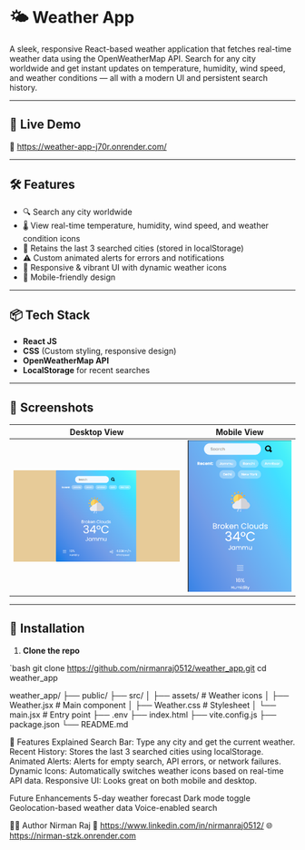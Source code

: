 # 🌤️ Weather App

A sleek, responsive React-based weather application that fetches real-time weather data using the OpenWeatherMap API. Search for any city worldwide and get instant updates on temperature, humidity, wind speed, and weather conditions — all with a modern UI and persistent search history.

---

## 🚀 Live Demo

🔗 https://weather-app-j70r.onrender.com/ 

---

## 🛠 Features

- 🔍 Search any city worldwide
- 🌡️ View real-time temperature, humidity, wind speed, and weather condition icons
- 🔄 Retains the last 3 searched cities (stored in localStorage)
- ⚠️ Custom animated alerts for errors and notifications
- 🎨 Responsive & vibrant UI with dynamic weather icons
- 📱 Mobile-friendly design

---

## 📦 Tech Stack

- **React JS**
- **CSS** (Custom styling, responsive design)
- **OpenWeatherMap API**
- **LocalStorage** for recent searches

---

## 📸 Screenshots

| Desktop View | Mobile View |
|--------------|-------------|
![desktop_view](./src/assets/ss.png) |![mobile_view](./src/assets/ss_mobile.png) 

---

## 🔧 Installation

1. **Clone the repo**

`bash
git clone https://github.com/nirmanraj0512/weather_app.git
cd weather_app

weather_app/
├── public/
├── src/
│   ├── assets/            # Weather icons
│   ├── Weather.jsx        # Main component
│   ├── Weather.css        # Stylesheet
│   └── main.jsx           # Entry point
├── .env
├── index.html
├── vite.config.js
├── package.json
└── README.md

🧠 Features Explained
Search Bar: Type any city and get the current weather.
Recent History: Stores the last 3 searched cities using localStorage.
Animated Alerts: Alerts for empty search, API errors, or network failures.
Dynamic Icons: Automatically switches weather icons based on real-time API data.
Responsive UI: Looks great on both mobile and desktop.

 Future Enhancements
 5-day weather forecast
 Dark mode toggle
 Geolocation-based weather data
 Voice-enabled search

 🙋‍♂️ Author
Nirman Raj
🔗 https://www.linkedin.com/in/nirmanraj0512/
🌐 https://nirman-stzk.onrender.com
